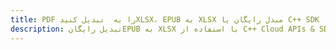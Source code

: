 ---title: PDF را به  تبدیل کنیدXLSX، EPUB به XLSX مبدل رایگان یا C++ SDKdescription: تبدیل رایگانEPUB به XLSX با استفاده از C++ Cloud APIs & SDK همچنین اسناد PDF را در Cloud ایجاد، ویرایش و رندر کنید.---
